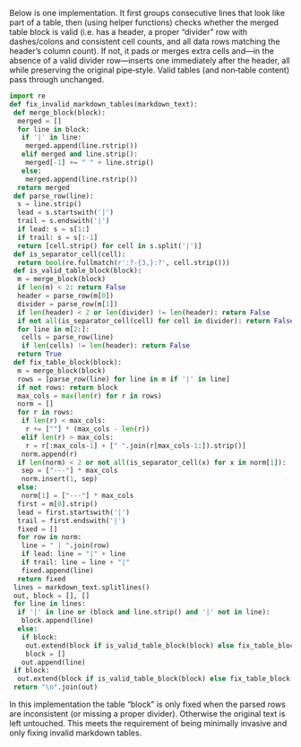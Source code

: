 Below is one implementation. It first groups consecutive lines that look like part of a table, then (using helper functions) checks whether the merged table block is valid (i.e. has a header, a proper “divider” row with dashes/colons and consistent cell counts, and all data rows matching the header’s column count). If not, it pads or merges extra cells and—in the absence of a valid divider row—inserts one immediately after the header, all while preserving the original pipe‐style. Valid tables (and non‑table content) pass through unchanged.

```python
import re
def fix_invalid_markdown_tables(markdown_text):
 def merge_block(block):
  merged = []
  for line in block:
   if '|' in line:
    merged.append(line.rstrip())
   elif merged and line.strip():
    merged[-1] += " " + line.strip()
   else:
    merged.append(line.rstrip())
  return merged
 def parse_row(line):
  s = line.strip()
  lead = s.startswith('|')
  trail = s.endswith('|')
  if lead: s = s[1:]
  if trail: s = s[:-1]
  return [cell.strip() for cell in s.split('|')]
 def is_separator_cell(cell):
  return bool(re.fullmatch(r':?-{3,}:?', cell.strip()))
 def is_valid_table_block(block):
  m = merge_block(block)
  if len(m) < 2: return False
  header = parse_row(m[0])
  divider = parse_row(m[1])
  if len(header) < 2 or len(divider) != len(header): return False
  if not all(is_separator_cell(cell) for cell in divider): return False
  for line in m[2:]:
   cells = parse_row(line)
   if len(cells) != len(header): return False
  return True
 def fix_table_block(block):
  m = merge_block(block)
  rows = [parse_row(line) for line in m if '|' in line]
  if not rows: return block
  max_cols = max(len(r) for r in rows)
  norm = []
  for r in rows:
   if len(r) < max_cols:
    r += [""] * (max_cols - len(r))
   elif len(r) > max_cols:
    r = r[:max_cols-1] + [" ".join(r[max_cols-1:]).strip()]
   norm.append(r)
  if len(norm) < 2 or not all(is_separator_cell(x) for x in norm[1]):
   sep = ["---"] * max_cols
   norm.insert(1, sep)
  else:
   norm[1] = ["---"] * max_cols
  first = m[0].strip()
  lead = first.startswith('|')
  trail = first.endswith('|')
  fixed = []
  for row in norm:
   line = " | ".join(row)
   if lead: line = "|" + line
   if trail: line = line + "|"
   fixed.append(line)
  return fixed
 lines = markdown_text.splitlines()
 out, block = [], []
 for line in lines:
  if '|' in line or (block and line.strip() and '|' not in line):
   block.append(line)
  else:
   if block:
    out.extend(block if is_valid_table_block(block) else fix_table_block(block))
    block = []
   out.append(line)
 if block:
  out.extend(block if is_valid_table_block(block) else fix_table_block(block))
 return "\n".join(out)
```

In this implementation the table “block” is only fixed when the parsed rows are inconsistent (or missing a proper divider). Otherwise the original text is left untouched. This meets the requirement of being minimally invasive and only fixing invalid markdown tables.